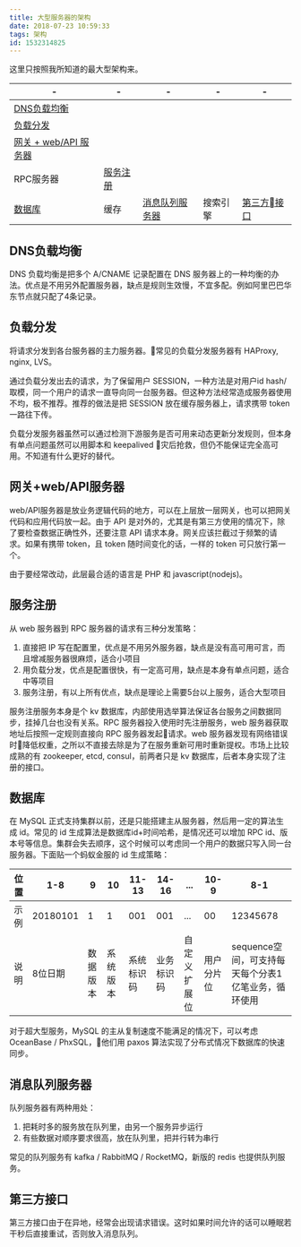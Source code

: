 ```yaml
---
title: 大型服务器的架构
date: 2018-07-23 10:59:33
tags: 架构
id: 1532314825
---
```

这里只按照我所知道的最大型架构来。

|-|-|-|-|-|
|-|-|-|-|-|
[DNS负载均衡](##DNS负载均衡) |
[负载分发](##负载分发) |
[网关 + web/API 服务器](##网关+web/API服务器)|
RPC服务器 | [服务注册](##服务注册)
[数据库](##数据库) | 缓存 | [消息队列服务器](##消息队列服务器) | 搜索引擎 | [第三方接口](##第三方接口)

## DNS负载均衡
DNS 负载均衡是把多个 A/CNAME 记录配置在 DNS 服务器上的一种均衡的办法。优点是不用另外配置服务器，缺点是规则生效慢，不宜多配。例如阿里巴巴华东节点就只配了4条记录。

## 负载分发
将请求分发到各台服务器的主力服务器。常见的负载分发服务器有 HAProxy, nginx, LVS。

通过负载分发出去的请求，为了保留用户 SESSION，一种方法是对用户id hash/取模，同一个用户的请求一直导向同一台服务器。但这种方法经常造成服务器使用不均，极不推荐。推荐的做法是把 SESSION 放在缓存服务器上，请求携带 token 一路往下传。

负载分发服务器虽然可以通过检测下游服务是否可用来动态更新分发规则，但本身有单点问题虽然可以用脚本和 keepalived 灾后抢救，但仍不能保证完全高可用。不知道有什么更好的替代。

## 网关+web/API服务器
web/API服务器是放业务逻辑代码的地方，可以在上层放一层网关，也可以把网关代码和应用代码放一起。由于 API 是对外的，尤其是有第三方使用的情况下，除了要检查数据正确性外，还要注意 API 请求本身。网关应该拦截过于频繁的请求。如果有携带 token，且 token 随时间变化的话，一样的 token 可只放行第一个。

由于要经常改动，此层最合适的语言是 PHP 和 javascript(nodejs)。

## 服务注册
从 web 服务器到 RPC 服务器的请求有三种分发策略：
1. 直接把 IP 写在配置里，优点是不用另外服务器，缺点是没有高可用可言，而且增减服务器很麻烦，适合小项目
2. 用负载分发，优点是配置很快，有一定高可用，缺点是本身有单点问题，适合中等项目
3. 服务注册，有以上所有优点，缺点是理论上需要5台以上服务，适合大型项目

服务注册服务本身是个 kv 数据库，内部使用选举算法保证各台服务之间数据同步，挂掉几台也没有关系。RPC 服务器投入使用时先注册服务，web 服务器获取地址后按照一定规则直接向 RPC 服务器发起请求。web 服务器发现有网络错误时降低权重，之所以不直接去除是为了在服务重新可用时重新提权。市场上比较成熟的有 zookeeper, etcd, consul，前两者只是 kv 数据库，后者本身实现了注册的接口。

## 数据库
在 MySQL 正式支持集群以前，还是只能搭建主从服务器，然后用一定的算法生成 id。常见的 id 生成算法是数据库id+时间哈希，是情况还可以增加 RPC id、版本号等信息。集群会失去顺序，这个时候可以考虑同一个用户的数据只写入同一台服务器。下面贴一个蚂蚁金服的 id 生成策略：

|位置|1-8|9|10|11-13|14-16|...|10-9|8-1|
| - | - |-|-| -    | -   | - | -  | - |
|示例|20180101|1|1|001|001|...|00|12345678|
|说明| 8位日期 |数据版本|系统版本|系统标识码|业务标识码|自定义扩展位|用户分片位|sequence空间，可支持每天每个分表1亿笔业务，循环使用|

对于超大型服务，MySQL 的主从复制速度不能满足的情况下，可以考虑 OceanBase / PhxSQL，他们用 paxos 算法实现了分布式情况下数据库的快速同步。

## 消息队列服务器
队列服务器有两种用处：
1. 把耗时多的服务放在队列里，由另一个服务异步运行
2. 有些数据对顺序要求很高，放在队列里，把并行转为串行

常见的队列服务有 kafka / RabbitMQ / RocketMQ，新版的 redis 也提供队列服务。

## 第三方接口
第三方接口由于在异地，经常会出现请求错误。这时如果时间允许的话可以睡眠若干秒后直接重试，否则放入消息队列。